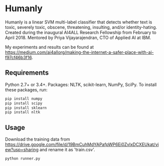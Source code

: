 # Humanly

Humanly is a linear SVM multi-label classifier that detects whether text is toxic, severely toxic, obscene, threatening, insulting, and/or identity-hating. Created during the inaugural AI4ALL Research Fellowship from February to April 2018. Mentored by Priya Vijayarajendran, CTO of Applied AI at IBM.

My experiments and results can be found at https://medium.com/ai4allorg/making-the-internet-a-safer-place-with-ai-f97cf46b3f16.

## Requirements

Python 2.7+ or 3.4+. Packages: NLTK, scikit-learn, NumPy, SciPy. To install these packages, run:
```sh
pip install numpy
pip install scipy
pip install sklearn
pip install nltk
```
## Usage

Download the training data from https://drive.google.com/file/d/19BmCuhMdYAPafpWP6Ei0ZvlxDCXEUkat/view?usp=sharing and rename it as 'train.csv'.
```sh
python runner.py
```

